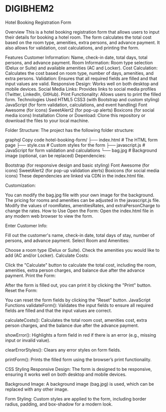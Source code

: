 # DIGIBHEM2
Hotel Booking Registration Form

Overview
This is a hotel booking registration form that allows users to input their details for booking a hotel room. The form calculates the total cost based on the room type, amenities, extra persons, and advance payment. It also allows for validation, cost calculations, and printing the form.

Features
Customer Information: Name, check-in date, total days, total persons, and advance payment.
Room Information: Room type selection (Delux or Suite) and available amenities (AC and Locker).
Cost Calculation: Calculates the cost based on room type, number of days, amenities, and extra persons.
Validation: Ensures that all required fields are filled and that input values are valid.
Responsive Design: Works well on both desktop and mobile devices.
Social Media Links: Provides links to social media profiles (Twitter, LinkedIn, GitHub).
Print Functionality: Allows users to print the filled form.
Technologies Used
HTML5
CSS3 (with Bootstrap and custom styling)
JavaScript (for form validation, calculations, and event handling)
Font Awesome (for icons)
SweetAlert2 (for pop-up alerts)
Boxicons (for social media icons)
Installation
Clone or Download:
Clone this repository or download the files to your local machine.

Folder Structure:
The project has the following folder structure:

graphql
Copy code
hotel-booking-form/
├── index.html          # The HTML form page
├── style.css           # Custom styles for the form
├── javascript.js       # JavaScript for form validation and calculations
└── bag.jpg             # Background image (optional, can be replaced)
Dependencies:

Bootstrap (for responsive design and basic styling)
Font Awesome (for icons)
SweetAlert2 (for pop-up validation alerts)
Boxicons (for social media icons)
These dependencies are linked via CDN in the index.html file.

Customization:

You can modify the bag.jpg file with your own image for the background.
The pricing for rooms and amenities can be adjusted in the javascript.js file. Modify the values of roomRates, amenitiesRates, and extraPersonCharge to change the rates.
How to Use
Open the Form:
Open the index.html file in any modern web browser to view the form.

Enter Customer Info:

Fill out the customer's name, check-in date, total days of stay, number of persons, and advance payment.
Select Room and Amenities:

Choose a room type (Delux or Suite).
Check the amenities you would like to add (AC and/or Locker).
Calculate Costs:

Click the "Calculate" button to calculate the total cost, including the room, amenities, extra person charges, and balance due after the advance payment.
Print the Form:

After the form is filled out, you can print it by clicking the "Print" button.
Reset the Form:

You can reset the form fields by clicking the "Reset" button.
JavaScript Functions
validateForm():
Validates the input fields to ensure all required fields are filled and that the input values are correct.

calculateCosts():
Calculates the total room cost, amenities cost, extra person charges, and the balance due after the advance payment.

showError():
Highlights a form field in red if there is an error (e.g., missing input or invalid value).

clearErrorStyles():
Clears any error styles on form fields.

printForm():
Prints the filled form using the browser’s print functionality.

CSS Styling
Responsive Design:
The form is designed to be responsive, ensuring it works well on both desktop and mobile devices.

Background Image:
A background image (bag.jpg) is used, which can be replaced with any other image.

Form Styling:
Custom styles are applied to the form, including border radius, padding, and box-shadow for a modern look.
